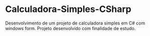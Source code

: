 # Calculadora-Simples-CSharp 
 Desenvolvimento de um projeto de calculadora simples em C# com windows form. Projeto desenvolvido com finalidade de estudo. 
